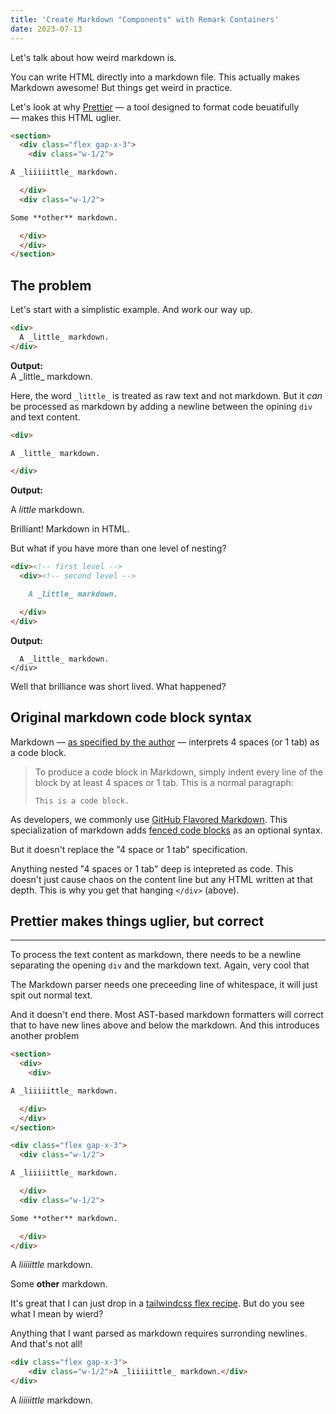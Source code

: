 ```yaml
---
title: 'Create Markdown "Components" with Remark Containers'
date: 2023-07-13
---
```


Let's talk about how weird markdown is.

You can write HTML directly into a markdown file.
This actually makes Markdown awesome!
But things get weird in practice.

Let's look at why [Prettier]() — a tool designed to format code beuatifully — makes this HTML uglier.

```md
<section>
  <div class="flex gap-x-3">
    <div class="w-1/2">

A _liiiiittle_ markdown.

  </div>
  <div class="w-1/2">

Some **other** markdown.

  </div>
  </div>
</section>
```

## The problem

Let's start with a simplistic example.
And work our way up.

```md
<div>
  A _little_ markdown.
</div>
```

<div class="border border-black p-4 m-0">
  <strong>Output:</strong>
  <div>
    A _little_ markdown.
  </div>
</div>

Here, the word `_little_` is treated as raw text and not markdown.
But it _can_ be processed as markdown by adding a newline between the opining `div` and text content.

```md
<div>

A _little_ markdown.

</div>
```

<div class="border border-black p-4 m-0">
  <strong>Output:</strong>
  <div>

A _little_ markdown.

  </div>
</div>

Brilliant!
Markdown in HTML.

But what if you have more than one level of nesting?

```md
<div><!-- first level -->
  <div><!-- second level -->

    A _little_ markdown.

  </div>
</div>
```

<div class="border border-black p-4 m-0">
  <strong>Output:</strong>
  <div><!-- first level -->
    <div><!-- second level -->

      A _little_ markdown.
    </div>

  </div>
</div>
</div>

Well that brilliance was short lived.
What happened?

## Original markdown code block syntax

Markdown — [as specified by the author](https://daringfireball.net/projects/markdown/syntax#precode 'Markdown Code Blocks specification, by author John Gruber') — interprets 4 spaces (or 1 tab) as a code block.

> To produce a code block in Markdown, simply indent every line of the block by at least 4 spaces or 1 tab.
> This is a normal paragraph:
>
>     This is a code block.

As developers, we commonly use [GitHub Flavored Markdown](https://github.github.com/gfm/ 'GitHub Flavored Markdown Spec').
This specialization of markdown adds [fenced code blocks](https://github.github.com/gfm/#code-fence) as an optional syntax.

But it doesn't replace the "4 space or 1 tab" specification.

Anything nested "4 spaces or 1 tab" deep is intepreted as code.
This doesn't just cause chaos on the content line but any HTML written at that depth.
This is why you get that hanging `</div>` (above).

## Prettier makes things uglier, but correct

---

To process the text content as markdown, there needs to be a newline separating the opening `div` and the markdown text.
Again, very cool that

The Markdown parser needs one preceeding line of whitespace, it will just spit out normal text.

<!-- ![examples]() -->

And it doesn't end there.
Most AST-based markdown formatters will correct that to have new lines above and below the markdown.
And this introduces another problem

```md
<section>
  <div>
    <div>

A _liiiiittle_ markdown.

  </div>
  </div>
</section>
```

```md
<div class="flex gap-x-3">
  <div class="w-1/2">

A _liiiiittle_ markdown.

  </div>
  <div class="w-1/2">

Some **other** markdown.

  </div>
</div>
```

<div class="flex gap-x-3">
  <div class="w-1/2">

A _liiiiittle_ markdown.

  </div>
  <div class="w-1/2">

Some **other** markdown.

  </div>
</div>

It's great that I can just drop in a [tailwindcss flex recipe](https://v1.tailwindcss.com/components/flexbox-grids 'tailwindcss flexbox grids documentation and recipes'). But do you see what I mean by wierd?

Anything that I want parsed as markdown requires surronding newlines.
And that's not all!

```html
<div class="flex gap-x-3">
	<div class="w-1/2">A _liiiiittle_ markdown.</div>
</div>
```

<div class="flex gap-x-3">
  <div class="w-1/2">
    <div>

A _liiiiittle_ markdown.

<div>

  </div>
</div>
